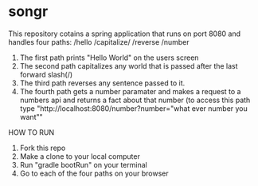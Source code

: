 # songr
This repository cotains a spring application that runs on port 8080 and handles four paths:
/hello
/capitalize/
/reverse
/number


1) The first path prints "Hello World" on the users screen
2) The second path capitalizes any world that is passed after the last forward slash(/)
3) The third path reverses any sentence passed to it.
4) The fourth path gets a number paramater and makes a request to a numbers api and returns a fact about that number (to access this path type "http://localhost:8080/number?number="what ever number you want""

HOW TO RUN
1) Fork this repo
2) Make a clone to your local computer
3) Run "gradle bootRun" on your terminal 
4) Go to each of the four paths on your browser

